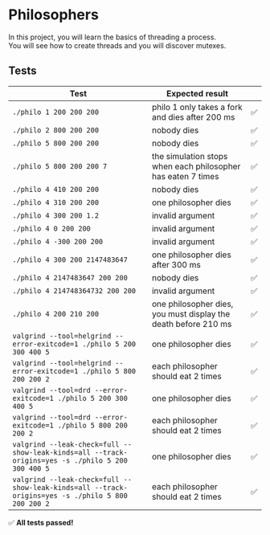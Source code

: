 # Philosophers

In this project, you will learn the basics of threading a process.  
You will see how to create threads and you will discover mutexes.

## Tests

| Test                                    | Expected result                                                        |   |
|-----------------------------------------|------------------------------------------------------------------------|:-:|
| `./philo 1 200 200 200`                 | philo 1 only takes a fork and dies after 200 ms                         | ✅ |
| `./philo 2 800 200 200`                 | nobody dies                                                            | ✅ |
| `./philo 5 800 200 200`                 | nobody dies                                                            | ✅ |
| `./philo 5 800 200 200 7`               | the simulation stops when each philosopher has eaten 7 times            | ✅ |
| `./philo 4 410 200 200`                 | nobody dies                                                            | ✅ |
| `./philo 4 310 200 200`                 | one philosopher dies                                                   | ✅ |
| `./philo 4 300 200 1.2`                 | invalid argument                                                       | ✅ |
| `./philo 4 0 200 200`                   | invalid argument                                                       | ✅ |
| `./philo 4 -300 200 200`                | invalid argument                                                       | ✅ |
| `./philo 4 300 200 2147483647`          | one philosopher dies after 300 ms                                       | ✅ |
| `./philo 4 2147483647 200 200`          | nobody dies                                                            | ✅ |
| `./philo 4 214748364732 200 200`        | invalid argument                                                       | ✅ |
| `./philo 4 200 210 200`                 | one philosopher dies, you must display the death before 210 ms         | ✅ |
| `valgrind --tool=helgrind --error-exitcode=1 ./philo 5 200 300 400 5` | one philosopher dies                                                   | ✅ |
| `valgrind --tool=helgrind --error-exitcode=1 ./philo 5 800 200 200 2` | each philosopher should eat 2 times                                    | ✅ |
| `valgrind --tool=drd --error-exitcode=1 ./philo 5 200 300 400 5`      | one philosopher dies                                                   | ✅ |
| `valgrind --tool=drd --error-exitcode=1 ./philo 5 800 200 200 2`      | each philosopher should eat 2 times                                    | ✅ |
| `valgrind --leak-check=full --show-leak-kinds=all --track-origins=yes -s ./philo 5 200 300 400 5` | one philosopher dies                                                   | ✅ |
| `valgrind --leak-check=full --show-leak-kinds=all --track-origins=yes -s ./philo 5 800 200 200 2` | each philosopher should eat 2 times                                    | ✅ |

✅ **All tests passed!**
